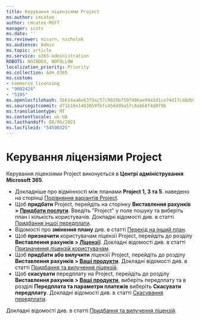 ```yaml
---
title: Керування ліцензіями Project
ms.author: cmcatee
author: cmcatee-MSFT
manager: scotv
ms.date: ''
ms.reviewer: micurn, nicholak
ms.audience: Admin
ms.topic: article
ms.service: o365-administration
ROBOTS: NOINDEX, NOFOLLOW
localization_priority: Priority
ms.collection: Adm_O365
ms.custom:
- commerce_licensing
- "9002424"
- "5105"
ms.openlocfilehash: 56614aa6e63f9ac57c9020b759f996ae99a1d1ce74d17cd8db9b6a8a31c49fc4
ms.sourcegitcommit: d71b18e1403859fbfc45ddd9a57c8ab68f4d9f96
ms.translationtype: MT
ms.contentlocale: uk-UA
ms.lasthandoff: 08/06/2021
ms.locfileid: "54500325"
---
```

# <a name="project-license-management"></a>Керування ліцензіями Project

Керування ліцензіями Project виконується в **Центрі адміністрування Microsoft 365**.

- Докладніше про відмінності між планами **Project 1, 3 та 5**. наведено на сторінці [Порівняння варіантів Project](https://www.microsoft.com/microsoft-365/project/compare-microsoft-project-management-software).
- Щоб **придбати** Project, перейдіть на сторінку **Виставлення рахунків > [Придбати послуги](https://go.microsoft.com/fwlink/p/?linkid=868433)**. Введіть "Project" у поле пошуку та виберіть план і кількість користувачів. Докладні відомості див. в статті [Придбання іншої передплати](/microsoft-365/commerce/try-or-buy-microsoft-365#buy-a-different-subscription).
- Відомості про **змінення плану** див. в статті [Перехід на інший план](/microsoft-365/commerce/subscriptions/upgrade-to-different-plan).
- Щоб **призначити** користувачам ліцензії Project, перейдіть до розділу **Виставлення рахунків > [Ліцензії](https://go.microsoft.com/fwlink/p/?linkid=842264)**. Докладні відомості див. в статті [Призначення ліцензій користувачам](/microsoft-365/admin/manage/assign-licenses-to-users).
- Щоб **придбати або вилучити** ліцензії Project, перейдіть до розділу **Виставлення рахунків > [Ваші продукти](https://go.microsoft.com/fwlink/p/?linkid=842054)**. Докладні відомості див. в статті [Придбання та вилучення ліцензій](/microsoft-365/commerce/licenses/buy-licenses#add-or-remove-licenses-for-your-business-subscription).
- Щоб **скасувати** передплату на Project, перейдіть до розділу **Виставлення рахунків > [Ваші продукти](https://go.microsoft.com/fwlink/p/?linkid=842054)**, виберіть передплату та в розділі **Передплата та параметри платежів** виберіть **Скасувати передплату**. Докладні відомості див. в статті [Скасування передплати](/microsoft-365/commerce/subscriptions/cancel-your-subscription).

Докладні відомості див. в статті [Придбання та вилучення ліцензій](/microsoft-365/commerce/licenses/buy-licenses).